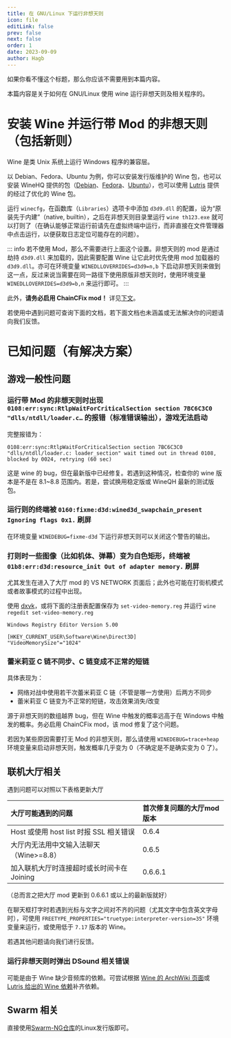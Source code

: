 ```yaml
---
title: 在 GNU/Linux 下运行非想天则
icon: file
editLink: false
prev: false
next: false
order: 1
date: 2023-09-09
author: Hagb
---
```


如果你看不懂这个标题，那么你应该不需要用到本篇内容。

本篇内容是关于如何在 GNU/Linux 使用 wine 运行非想天则及相关程序的。

# 安装 Wine 并运行带 Mod 的非想天则（包括新则）

Wine 是类 Unix 系统上运行 Windows 程序的兼容层。

以 Debian、Fedora、Ubuntu 为例，你可以安装发行版维护的 Wine 包，也可以安装 WineHQ 提供的包（[Debian](https://wiki.winehq.org/Debian)、[Fedora](https://wiki.winehq.org/Fedora)、[Ubuntu](https://wiki.winehq.org/Ubuntu)），也可以使用 [Lutris](https://github.com/lutris/lutris) 提供的经过了优化的 Wine 包。

运行 `winecfg`，在函数库（`Libraries`）选项卡中添加 `d3d9.dll` 的配置，设为“原装先于内建”（native, builtin），之后在非想天则目录里运行 `wine th123.exe` 就可以打则了（在确认能够正常运行前请先在虚拟终端中运行，而非直接在文件管理器中点击运行，以便获取日志定位可能存在的问题）。

::: info
若不使用 Mod，那么不需要进行上面这个设置。非想天则的 mod 是通过劫持 `d3d9.dll` 来加载的，因此需要配置 Wine 让它此时优先使用 mod 加载器的 `d3d9.dll`。亦可在环境变量 `WINEDLLOVERRIDES=d3d9=n,b` 下启动非想天则来做到这一点，反过来说当需要在同一路径下使用原版非想天则时，使用环境变量 `WINEDLLOVERRIDES=d3d9=b,n` 来运行即可。
:::

此外，**请务必启用 ChainCFix mod！** 详见[下文](#蕾米莉亚-c-链不同步、c-链变成不正常的短链)。

若使用中遇到问题可查询下面的文档，若下面文档也未涵盖或无法解决你的问题请向我们反馈。

# 已知问题（有解决方案）

## 游戏一般性问题

### 运行带 Mod 的非想天则时出现 `0108:err:sync:RtlpWaitForCriticalSection section 7BC6C3C0 "dlls/ntdll/loader.c…` 的报错（标准错误输出），游戏无法启动

完整报错为：

```
0108:err:sync:RtlpWaitForCriticalSection section 7BC6C3C0 "dlls/ntdll/loader.c: loader_section" wait timed out in thread 0108, blocked by 0024, retrying (60 sec)
```

这是 wine 的 bug，但在最新版中已经修复。若遇到这种情况，检查你的 wine 版本是不是在 8.1~8.8 范围内。若是，尝试换用稳定版或 WineQH 最新的测试版包。

### 运行则的终端被 `0160:fixme:d3d:wined3d_swapchain_present Ignoring flags 0x1.` 刷屏

在环境变量 `WINEDEBUG=fixme-d3d` 下运行非想天则可以关闭这个警告的输出。

### 打则时一些图像（比如机体、弹幕）变为白色矩形，终端被 `01b8:err:d3d:resource_init Out of adapter memory.` 刷屏

尤其发生在进入了大厅 mod 的 VS NETWORK 页面后；此外也可能在打街机模式或者故事模式的过程中出现。

使用 [dxvk](https://github.com/doitsujin/dxvk)，或将下面的注册表配置保存为 `set-video-memory.reg` 并运行 `wine regedit set-video-memory.reg`

```reg
Windows Registry Editor Version 5.00

[HKEY_CURRENT_USER\Software\Wine\Direct3D]
"VideoMemorySize"="1024"
```

### 蕾米莉亚 C 链不同步、C 链变成不正常的短链

具体表现为：

- 网络对战中使用若干次蕾米莉亚 C 链（不管是哪一方使用）后两方不同步
- 蕾米莉亚 C 链变为不正常的短链，攻击效果消失/改变

源于非想天则的数组越界 bug，但在 Wine 中触发的概率远高于在 Windows 中触发的概率。务必启用 ChainCFix mod，该 mod 修复了这个问题。

若因为某些原因需要打无 Mod 的非想天则，那么请使用 `WINEDEBUG=trace+heap` 环境变量来启动非想天则，触发概率几乎变为 0（不确定是不是确实变为 0 了）。

## 联机大厅相关

遇到问题可以对照以下表格更新大厅

| 大厅可能遇到的问题                      | 首次修复问题的大厅mod版本 |
|:-------------------------------------|:--------|
| Host 或使用 host list 时报 SSL 相关错误 | 0.6.4   |
| 大厅内无法用中文输入法聊天（Wine>=8.8）   | 0.6.5   |
| 加入联机大厅时连接超时或长时间卡在 Joining | 0.6.6.1 |

（总而言之把大厅 mod 更新到 0.6.6.1 或以上的最新版就好）

在聊天框打字时若遇到光标与文字之间对不齐的问题（尤其文字中包含英文字母时），可使用 `FREETYPE_PROPERTIES="truetype:interpreter-version=35"` 环境变量来运行，或使用低于 `7.17` 版本的 Wine。

若遇其他问题请向我们进行反馈。

### 运行非想天则时弹出 DSound 相关错误

可能是由于 Wine 缺少音频库的依赖。可尝试根据 [Wine 的 ArchWiki 页面](https://wiki.archlinux.org/title/wine#Sound)或 [Lutris 给出的 Wine 依赖](https://github.com/lutris/docs/blob/master/WineDependencies.md)补齐依赖。

## Swarm 相关

直接使用[Swarm-NG仓库](https://github.com/evshiron/swarm-ng-build/releases)的Linux发行版即可。